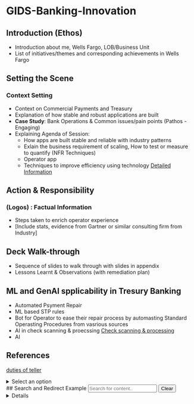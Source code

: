 # GIDS-Banking-Innovation

## Introduction (Ethos)
 - Introduction about me, Wells Fargo, LOB/Business Unit
 - List of initiatives/themes and corresponding achievements in Wells Fargo

## Setting the Scene
### Context Setting
- Context on Commercial Payments and Treasury
- Explanation of how stable and robust applications are built
- **Case Study**: Bank Operations & Common issues/pain points (Pathos - Engaging)
- Explaining Agenda of Session:
  - How apps are built stable and reliable with industry patterns    
  - Exlain the business requirement of scaling, How to test or measure to quantify (NFR Techniques)     
  - Operator app
  - Techniques to improve efficiency using technology
[Detailed Information](Slides-Walkthrough-Narration.md)

## Action & Responsibility
### (Logos) : Factual Information
- Steps taken to enrich operator experience
- [Include stats, evidence from Gartner or similar consulting firm from Industry]

## Deck Walk-through
- Sequence of slides to walk through with slides in appendix
- Lessons Learnt & Observations (with remediation plan)

## ML and GenAI spplicability in Tresury Banking
- Automated Psyment Repair
- ML based STP rules
- Bot for Operator to ease their repair process by automasting Standard Operasting Procedures from vasrious sources 
- AI in check scanning & proecssing [Check scanning & processing](/references/check-processing-ai)
- AI 

## References
[duties of teller](references/teller.md)


<details>
  <summary>Select an option</summary>
  <p>

    <select id="options" onchange="showSection()">
      <option value="">Select an option</option>
      <option value="section1">Section 1</option>
      <option value="section2">Section 2</option>
      <option value="section3">Section 3</option>
    </select>

    <div id="section1" style="display:none;">
      This is Section 1 content.
    </div>

    <div id="section2" style="display:none;">
      This is Section 2 content.
    </div>

    <div id="section3" style="display:none;">
      This is Section 3 content.
    </div>

    <script>
      function showSection() {
        var selectBox = document.getElementById("options");
        var selectedValue = selectBox.options[selectBox.selectedIndex].value;
        var sections = document.querySelectorAll("[id^='section']");
        
        sections.forEach(function(section) {
          section.style.display = "none";
        });

        if (selectedValue !== "") {
          document.getElementById(selectedValue).style.display = "block";
        }
      }
    </script>

  </p>
</details>
## Search and Redirect Example

<input type="text" id="searchInput" placeholder="Search for content.." onkeyup="searchAndRedirect(event)">
<button onclick="clearSearch()">Clear</button>

<div id="searchResults">
  <!-- Search results will be displayed here -->
</div>

<details> <p>
<script>
function searchAndRedirect(event) {
  if (event.keyCode === 13) { // Check if Enter key is pressed
    var searchQuery = document.getElementById("searchInput").value.toLowerCase();
    // Perform search and redirection logic here
    // Example: Assume child pages are stored in a directory named 'pages'
    var pageUrl = 'pages/' + searchQuery + '.md'; // Construct URL based on search query
    window.location.href = pageUrl; // Redirect to the page
  }
}

function clearSearch() {
  document.getElementById("searchInput").value = "";
  document.getElementById("searchResults").innerHTML = ""; // Clear search results
}
</script>
</p>
</details>
